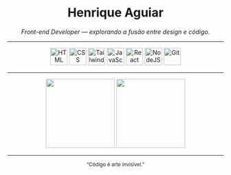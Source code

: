 <h1 align="center">Henrique Aguiar</h1>

<p align="center">
  <em>Front-end Developer — explorando a fusão entre design e código.</em>
</p>

---

<p align="center">
  <img src="https://cdn.jsdelivr.net/gh/devicons/devicon/icons/html5/html5-original.svg" height="40" alt="HTML" />
  <img src="https://cdn.jsdelivr.net/gh/devicons/devicon/icons/css3/css3-original.svg" height="40" alt="CSS" />
  <img src="https://cdn.jsdelivr.net/gh/devicons/devicon/icons/tailwindcss/tailwindcss-plain.svg" height="40" alt="TailwindCSS" />
  <img src="https://cdn.jsdelivr.net/gh/devicons/devicon/icons/javascript/javascript-original.svg" height="40" alt="JavaScript" />
  <img src="https://cdn.jsdelivr.net/gh/devicons/devicon/icons/react/react-original.svg" height="40" alt="React" />
  <img src="https://cdn.jsdelivr.net/gh/devicons/devicon/icons/nodejs/nodejs-original.svg" height="40" alt="NodeJS" />
  <img src="https://cdn.jsdelivr.net/gh/devicons/devicon/icons/git/git-original.svg" height="40" alt="Git" />
</p>

---

<div align="center">
  <img height="160em" src="https://github-readme-stats.vercel.app/api?username=Sants-Coder&show_icons=false&hide_title=true&hide_rank=true&hide=prs,issues&theme=github_dark_dimmed&count_private=true" />
  <img height="160em" src="https://github-readme-stats.vercel.app/api/top-langs/?username=Sants-Coder&layout=compact&theme=github_dark_dimmed&hide_title=true" />
</div>

---

<p align="center">
  <sub>“Código é arte invisível.”</sub>
</p>
